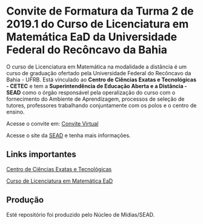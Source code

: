 # Convite de Formatura da Turma 2 de 2019.1 do Curso de Licenciatura em Matemática EaD da Universidade Federal do Recôncavo da Bahia

O curso de Licenciatura em Matemática na modalidade a distância é um curso de graduação ofertado pela Universidade Federal do 
Recôncavo da Bahia - UFRB. Está vínculado ao **Centro de Ciências Exatas e Tecnológicas - CETEC** e tem a **Superintendência de Educação Aberta e a Distância - SEAD** como o órgão responsável pela operalização do curso com o fornecimento do Ambiente de Aprendizagem, processos de seleção de tutores, professores trabalhando conjuntamente com os polos e o centro de ensino. 

Acesse o convite em: [Convite Virtual](https://esead.github.io/convite-formatura-2)

Acesse o site da [SEAD](https://ufrb.edu.br/sead) e tenha mais informações. 

## Links importantes 

[Centro de Ciências Exatas e Tecnológicas](https://ufrb.edu.br/cetec) 

[Curso de Licenciatura em Matemática EaD](https://www2.ufrb.edu.br/lmatead/)


## Produção 
Esté repositório foi produzido pelo Núcleo de Mídias/SEAD.



